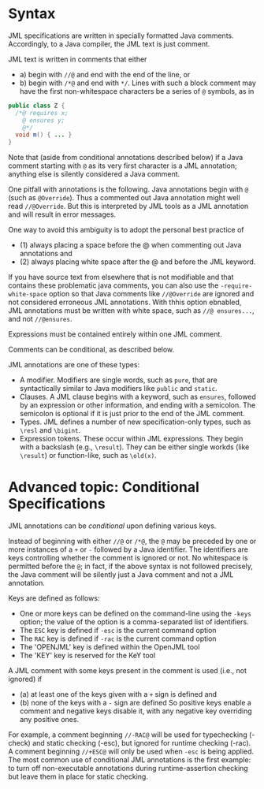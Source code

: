 # Syntax

JML specifications are written in specially formatted Java comments.
Accordingly, to a Java compiler, the JML text is just comment.

JML text is written in comments that either
* a) begin with `//@` and end with the end of the line, or
* b) begin with `/*@` and end with `*/`. Lines with such a block comment
may have the first non-whitespace characters be a series of `@` symbols,
as in
```java
public class Z {
  /*@ requires x;
    @ ensures y;
    @*/
  void m() { ... }
}
```

Note that (aside from conditional annotations described below) if a
Java comment starting with `@` as its very first character is a JML annotation;
anything else is silently considered a Java comment.

One pitfall with annotations is the following. Java annotations 
begin with `@` (such as `@Override`). Thus a commented out Java
annotation might well read `//@Override`. But this is interpreted by
JML tools as a JML annotation and will result in error messages.

One way to avoid this ambiguity is to adopt the personal best practice
of 
* (1) always placing a space before the @ when commenting out Java annotations and
* (2) always placing white space after the @ and before the JML keyword.

If you have source text from elsewhere that is not modifiable and that contains
these problematic java comments, you can also use the `-require-white-space`
option so that Java comments like `//@Override` are ignored and not considered 
erroneous JML annotations. With thhis option ebnabled, JML annotations must
be written with white space, such as `//@ ensures...`, 
and not `//@ensures`.

Expressions must be contained entirely within one JML comment.

Comments can be conditional, as described below.

JML annotations are one of these types:
* A modifier. Modifiers are single words, such as `pure`, that are syntactically similar to Java modifiers like `public` and `static`.
* Clauses. A JML clause begins with a keyword, such as `ensures`, followed by
an expression or other information, and ending with a semicolon. The semicolon
is optional if it is just prior to the end of the JML comment.
* Types. JML defines a number of new specification-only types, such as `\resl` and `\bigint`.
* Expression tokens. These occur within JML expressions.
They begin with a backslash (e.g., `\result`). They can be either 
single workds (like `\result`) or function-like, such as `\old(x)`.

# Advanced topic: Conditional Specifications

JML annotations can be *conditional* upon defining various keys.

Instead of beginning with either `//@` or `/*@`, the `@` may be preceded by
one or more instances of a `+` or `-` followed by a Java identifier.
The identifiers are keys controlling whether the comment is ignored or not.
No whitespace is permitted before the `@`; in fact, if the above syntax
is not followed precisely, the Java comment will be silently just a Java comment and not a JML annotation.

Keys are defined as follows:
* One or more keys can be defined on the command-line using the `-keys` option;
the value of the option is a comma-separated list of identifiers.
* The `ESC` key is defined if `-esc` is the current command option
* The `RAC` key is defined if `-rac` is the current command option
* The 'OPENJML' key is defined within the OpenJML tool
* The 'KEY' key is reserved for the KeY tool

A JML comment with some keys present in the comment is used (i.e., not ignored)
if 
* (a) at least one of the keys given with a `+` sign is defined and
* (b) none of the keys with a `-` sign are defined
So positive keys enable a comment and negative keys disable it, with any
negative key overriding any positive ones.

For example, a comment beginning `//-RAC@` will be used for typechecking (-check) and static checking (-esc), but ignored for runtime checking (-rac). A comment beginning `//+ESC@` will only be used when `-esc` is being applied.
The most common use of conditional JML annotations is the first example: to turn off 
non-executable annotations during runtime-assertion checking but leave
them in place for static checking.
